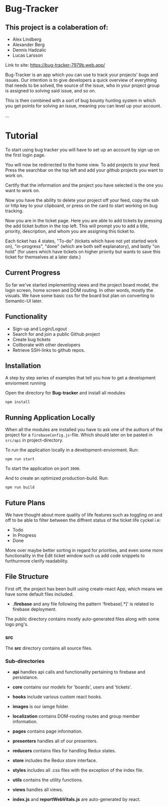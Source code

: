 # Bug-Tracker

##  This project is a colaberation of: 

- Alex Lindberg 
- Alexander Berg
- Dennis Hadzalic 
- Lucas Larsson 


Link to site: https://bug-tracker-7979b.web.app/

Bug-Tracker is an app which you can use to track your projects' bugs and issues. Our intention is to give developers a quick overview of
everything that needs to be solved, the source of the issue, who in your project group is assigned to solving said issue, and so on.

This is then combined with a sort of bug bounty hunting system in which you get points for solving an issue, meaning you can level up your account.

...
# Tutorial

To start using bug tracker you will have to set up an account by sign up on the first login page.

You will now be redirrected to the home view. To add projects to your feed. Press the searchbar on the top left and add your github projects you want to work on.

Certify that the information and the project you have selected is the one you want to work on.

Now you have the ability to delete your project off your feed, copy the ssh or http key to your clipboard, or press on the card to start working on bug tracking.

Now you are in the ticket page. Here you are able to add tickets by pressing the add ticket button in the top left. This will prompt you to add a title, priority, description, and whom you are assigning this ticket to.

Each ticket has 4 states, "To-do" (tickets which have not yet started work on), "in-progress", "done" (which are both self explanatory), and lastly "on hold" (for users which have tickets on higher priority but wants to save this ticket for themselves at a later date.)

## Current Progress

So far we've started implementing views and the project board model, the login screen, home screen and DOM routing. In other words, mostly the visuals.
We have some basic css for the board but plan on converting to Semantic-UI later.

## Functionality

- Sign-up and Login/Logout
- Search for and join a public Github project
- Create bug tickets
- Collborate with other developers
- Retrieve SSH-links to github repos.

## Installation

A step by step series of examples that tell you how to get a development enviorment running

Open the directory for **Bug-tracker** and install all modules

```
npm install
```

## Running Application Locally

When all the modules are installed you have to ask one of the authors of the project for a `firebaseConfig.js`-file. Which should later on be pasted in `src/api` in project-directory.

To run the application locally in a development-enviorment. Run:

```
npm run start
```

To start the application on port `3000`.

And to create an optimized production-build. Run:

```
npm run build
```

## Future Plans

We have thought about more quality of life features such as toggling on and off to be able to filter between the diffrent status of the ticket life cyckel i.e:

- Todo
- In Progress
- Done

More over maybe better sorting in regard for priorities, and even some more functionality in the Edit ticket window such us add code snippets to furthurmore clerify readability.

## File Structure

First off, the project has been built using create-react App, which means we have some default files included.

- **.firebase** and any file following the pattern 'firebase[.*]' is related to firebase deployment.

The public directory contains mostly auto-generated files along with some logo png's.

### src

The **src** directory contains all source files.

### Sub-directories

- **api** handles api calls and functionality pertaining to firebase and persistance.
- **core** contains our models for 'boards', users and 'tickets'.
- **hooks** include various custom react hooks.
- **images** is our iamge folder.
- **localization** contains DOM-routing routes and group member information.
- **pages** contains page information.
- **presenters** handles all of our presenters.
- **reducers** contains files for handling Redux states.
- **store** includes the Redux store interface.
- **styles** includes all .css files with the exception of the index file.
- **utils** contains the utility functions.
- **views** handles all views.

- **index.js** and **reportWebVitals.js** are auto-generated by react.
